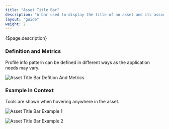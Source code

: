 ```yaml
---
title: "Asset Title Bar"
description: "A bar used to display the title of an asset and its associated actions when specific ADTs are displayed."
layout: "guide"
weight: 2
---
```


<div class="page-description">{$page.description}</div>


### Definition and Metrics

Profile info pattern can be defined in different ways as the application needs may vary.

![Asset Title Bar Defition And Metrics](../../../images/sites/AssetTitleBarDefinitionAndMetrics.jpg)


### Example in Context

Tools are shown when hovering anywhere in the asset.

![Asset Title Bar Example 1](../../../images/sites/AssetTitleBarExample1.jpg)

![Asset Title Bar Example 2](../../../images/sites/AssetTitleBarExample2.jpg)